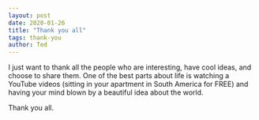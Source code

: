```yaml
---
layout: post
date: 2020-01-26
title: "Thank you all"
tags: thank-you
author: Ted
---
```


I just want to thank all the people who are interesting, have cool ideas, and choose to share them. One of the best parts about life is watching a YouTube videos (sitting in your apartment in South America for FREE) and having your mind blown by a beautiful idea about the world.

Thank you all.
